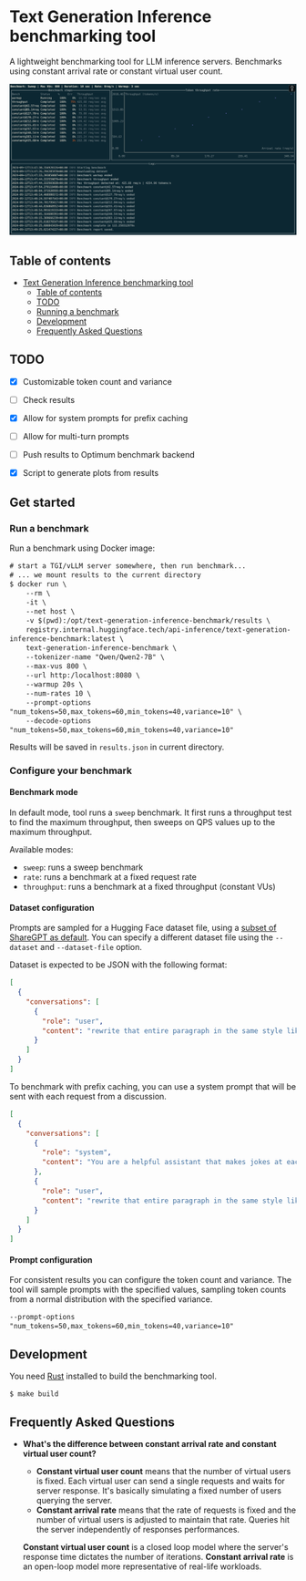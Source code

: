 # Text Generation Inference benchmarking tool

A lightweight benchmarking tool for LLM inference servers.
Benchmarks using constant arrival rate or constant virtual user count.



![ui.png](assets%2Fui.png)

## Table of contents

<!-- TOC -->
* [Text Generation Inference benchmarking tool](#text-generation-inference-benchmarking-tool)
  * [Table of contents](#table-of-contents)
  * [TODO](#todo)
  * [Running a benchmark](#running-a-benchmark)
  * [Development](#development)
  * [Frequently Asked Questions](#frequently-asked-questions)
<!-- TOC -->

## TODO
- [X] Customizable token count and variance
- [ ] Check results
- [X] Allow for system prompts for prefix caching
- [ ] Allow for multi-turn prompts
- [ ] Push results to Optimum benchmark backend
- [X] Script to generate plots from results


## Get started

### Run a benchmark

Run a benchmark using Docker image:

```shell
# start a TGI/vLLM server somewhere, then run benchmark...
# ... we mount results to the current directory
$ docker run \
    --rm \
    -it \
    --net host \
    -v $(pwd):/opt/text-generation-inference-benchmark/results \
    registry.internal.huggingface.tech/api-inference/text-generation-inference-benchmark:latest \
    text-generation-inference-benchmark \
    --tokenizer-name "Qwen/Qwen2-7B" \
    --max-vus 800 \
    --url http:/localhost:8080 \
    --warmup 20s \
    --num-rates 10 \
    --prompt-options "num_tokens=50,max_tokens=60,min_tokens=40,variance=10" \
    --decode-options "num_tokens=50,max_tokens=60,min_tokens=40,variance=10"
```

Results will be saved in `results.json` in current directory.


### Configure your benchmark

#### Benchmark mode

In default mode, tool runs a `sweep` benchmark. It first runs a throughput test to find the maximum throughput, then
sweeps on QPS values up to the maximum throughput.

Available modes:
- `sweep`: runs a sweep benchmark
- `rate`: runs a benchmark at a fixed request rate
- `throughput`: runs a benchmark at a fixed throughput (constant VUs)


#### Dataset configuration

Prompts are sampled for a Hugging Face dataset file, using a [subset of ShareGPT
as default](https://huggingface.co/datasets/hlarcher/share_gpt_small). You can specify a different dataset file using the
`--dataset` and `--dataset-file` option.

Dataset is expected to be JSON with the following format:
```json
[
  {
    "conversations": [
      {
        "role": "user",
        "content": "rewrite that entire paragraph in the same style like this one: "
      }
    ]
  }
]
```

To benchmark with prefix caching, you can use a system prompt that will be sent with each request from a discussion.
```json
[
  {
    "conversations": [
      {
        "role": "system",
        "content": "You are a helpful assistant that makes jokes at each response."
      },
      {
        "role": "user",
        "content": "rewrite that entire paragraph in the same style like this one:"
      }
    ]
  }
]
```


#### Prompt configuration
For consistent results you can configure the token count and variance. The tool will sample prompts with the specified
values, sampling token counts from a normal distribution with the specified variance.

```shell
--prompt-options "num_tokens=50,max_tokens=60,min_tokens=40,variance=10"
```


## Development

You need [Rust](https://rustup.rs/) installed to build the benchmarking tool.
```shell
$ make build
```


## Frequently Asked Questions
* **What's the difference between constant arrival rate and constant virtual user count?**
  * **Constant virtual user count** means that the number of virtual users is fixed. Each virtual user can send a single requests and waits for server response. It's basically simulating a fixed number of users querying the server.
  * **Constant arrival rate** means that the rate of requests is fixed and the number of virtual users is adjusted to maintain that rate. Queries hit the server independently of responses performances.

  **Constant virtual user count** is a closed loop model where the server's response time dictates the number of iterations. **Constant arrival rate** is an open-loop model more representative of real-life workloads.
